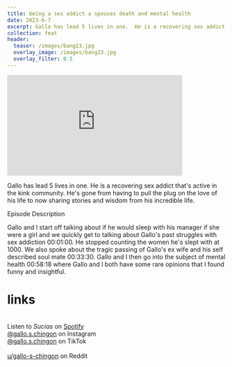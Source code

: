```yaml
---
title: being a sex addict a spouses death and mental health
date: 2023-6-7
excerpt: Gallo has lead 5 lives in one.  He is a recovering sex addict that's active in the kink community.  He's gone from having to pull the plug on the love of his life to now sharing stories and wisdom from his incredible life.
collection: feat
header:
  teaser: /images/bang23.jpg
  overlay_image: /images/bang23.jpg
  overlay_filter: 0.5
---
```


<iframe src='https://open.spotify.com/embed/episode/' width='80%' height='232' frameborder='0' allowtransparency='true' allow='encrypted-media'></iframe>

Gallo has lead 5 lives in one.  He is a recovering sex addict that's active in the kink community.  He's gone from having to pull the plug on the love of his life to now sharing stories and wisdom from his incredible life.

 

Episode Description

Gallo and I start off talking about if he would sleep with his manager if she were a girl and we quickly get to talking about Gallo's past struggles with sex addiction 00:01:00.  He stopped counting the women he's slept with at 1000.  We also spoke about the tragic passing of Gallo's ex wife and his self described soul mate 00:33:30.  Gallo and I then go into the subject of mental health 00:58:18 where Gallo and I both have some rare opinions that I found funny and insightful.

# links

<br> Listen to *Sucias* on [Spotify](https://open.spotify.com/show/3XjoipCU3QzeIaQAAQpBdW)  <a href='https://open.spotify.com/show/3XjoipCU3QzeIaQAAQpBdW'><i class='fab fa-spotify'></i></a>
<br> [@gallo.s.chingon](https://instagram.com/gallo.s.chingon) on Instagram  <a href='https://www.instagram.com/gallo.s.chingon'><i class='fa-brands fa-instagram-square'></i></a>
<br> [@gallo.s.chingon](https://www.tiktok.com/@gallo.s.chingon) on TikTok <a href='https://www.tiktok.com/@gallo.s.chingon'><i class='fa-brands fa-tiktok'></i><br>
<br> [u/gallo-s-chingon](https://reddit.com/u/gallo-s-chingon/submitted) on Reddit <a href='https://reddit.com/u/gallo-s-chingon/submitted'><i class='fab fa-reddit'></i></a>
